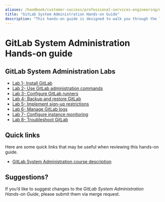 ```yaml
---
aliases: /handbook/customer-success/professional-services-engineering/education-services/sysadminhandson.html
title: "GitLab System Administration Hands-on Guide"
description: "This hands-on guide is designed to walk you through the lab exercises used in the GitLab System Administration course."
---
```


# GitLab System Administration Hands-on guide


## GitLab System Administration Labs
- [Lab 1- Install GitLab](https://about.gitlab.com/handbook/customer-success/professional-services-engineering/education-services/sysadminhandsonlab1.html)
- [Lab 2- Use GitLab administration commands](https://about.gitlab.com/handbook/customer-success/professional-services-engineering/education-services/sysadminhandsonlab2.html)
- [Lab 3- Configure GitLab runners](https://about.gitlab.com/handbook/customer-success/professional-services-engineering/education-services/sysadminhandsonlab3.html)
- [Lab 4- Backup and restore GitLab](https://about.gitlab.com/handbook/customer-success/professional-services-engineering/education-services/sysadminhandsonlab4.html)
- [Lab 5- Implement sign-up restrictions](https://about.gitlab.com/handbook/customer-success/professional-services-engineering/education-services/sysadminhandsonlab5.html)
- [Lab 6- Manage GitLab logs](https://about.gitlab.com/handbook/customer-success/professional-services-engineering/education-services/sysadminhandsonlab6.html)
- [Lab 7- Configure instance monitoring](https://about.gitlab.com/handbook/customer-success/professional-services-engineering/education-services/sysadminhandsonlab7.html)
- [Lab 8- Troubleshoot GitLab](https://about.gitlab.com/handbook/customer-success/professional-services-engineering/education-services/sysadminhandsonlab8.html)

## Quick links

Here are some quick links that may be useful when reviewing this hands-on guide.

- [GitLab System Administration course description](https://about.gitlab.com/services/education/admin/)

## Suggestions?

If you’d like to suggest changes to the *GitLab System Administration Hands-on Guide*, please submit them via merge request.


